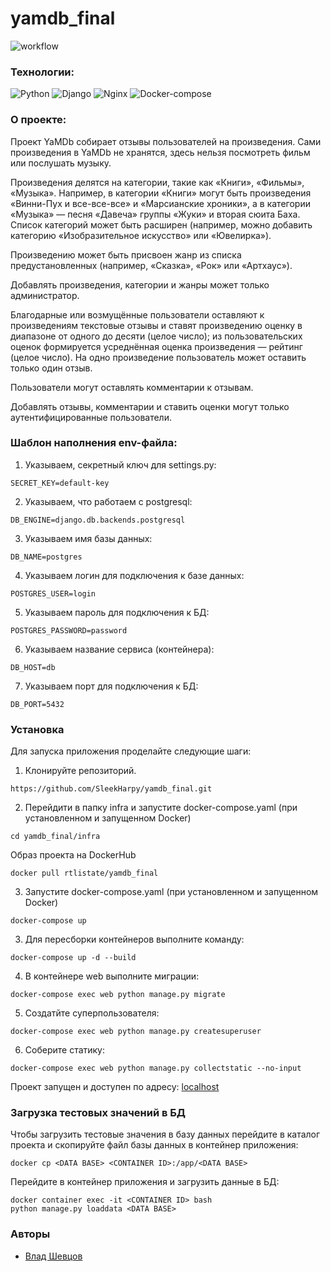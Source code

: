 # yamdb_final
![workflow](https://github.com/SleekHarpy/yamdb_final/actions/workflows/yamdb_workflow.yml/badge.svg?branch=master&event=push)

### Технологии:
![Python](https://img.shields.io/badge/Python-3.7-green)
![Django](https://img.shields.io/badge/Django-2.2.16-green)
![Nginx](https://img.shields.io/badge/Nginx-%20-lightgrey)
![Docker-compose](https://img.shields.io/badge/Docker--compose-%20-lightgrey)

### О проекте:
Проект YaMDb собирает отзывы пользователей на произведения. Сами произведения в YaMDb не хранятся, здесь нельзя 
посмотреть фильм или послушать музыку.

Произведения делятся на категории, такие как «Книги», «Фильмы», «Музыка». Например, в категории «Книги» могут 
быть произведения «Винни-Пух и все-все-все» и «Марсианские хроники», а в категории «Музыка» — песня «Давеча» 
группы «Жуки» и вторая сюита Баха. Список категорий может быть расширен (например, можно добавить 
категорию «Изобразительное искусство» или «Ювелирка»).

Произведению может быть присвоен жанр из списка предустановленных (например, «Сказка», «Рок» или «Артхаус»). 

Добавлять произведения, категории и жанры может только администратор.

Благодарные или возмущённые пользователи оставляют к произведениям текстовые отзывы и ставят произведению оценку 
в диапазоне от одного до десяти (целое число); из пользовательских оценок формируется усреднённая оценка 
произведения — рейтинг (целое число). На одно произведение пользователь может оставить только один отзыв.

Пользователи могут оставлять комментарии к отзывам.

Добавлять отзывы, комментарии и ставить оценки могут только аутентифицированные пользователи.

### Шаблон наполнения env-файла:

1. Указываем, секретный ключ для settings.py:
```
SECRET_KEY=default-key
```
2. Указываем, что работаем с postgresql:
```
DB_ENGINE=django.db.backends.postgresql
```
3. Указываем имя базы данных:
```
DB_NAME=postgres
```
4. Указываем логин для подключения к базе данных:
```
POSTGRES_USER=login
```
5. Указываем пароль для подключения к БД:
```
POSTGRES_PASSWORD=password
```
6. Указываем название сервиса (контейнера):
```
DB_HOST=db
```
7. Указываем порт для подключения к БД:
```
DB_PORT=5432
```

### Установка

Для запуска приложения проделайте следующие шаги:

1. Клонируйте репозиторий.
```
https://github.com/SleekHarpy/yamdb_final.git
```

2. Перейдити в папку infra и запустите docker-compose.yaml (при установленном и запущенном Docker)
```
cd yamdb_final/infra
```

Образ проекта на DockerHub
```
docker pull rtlistate/yamdb_final
```

3. Запустите docker-compose.yaml (при установленном и запущенном Docker)


```
docker-compose up
```
3. Для пересборки контейнеров выполните команду:
```
docker-compose up -d --build
```
4. В контейнере web выполните миграции:
```
docker-compose exec web python manage.py migrate
```
5. Создатйте суперпользователя:
```
docker-compose exec web python manage.py createsuperuser
```
6. Соберите статику:
```
docker-compose exec web python manage.py collectstatic --no-input
```
Проект запущен и доступен по адресу: [localhost](http://localhost/admin/)

### Загрузка тестовых значений в БД

Чтобы загрузить тестовые значения в базу данных перейдите в каталог проекта и скопируйте файл базы данных в контейнер приложения:
```
docker cp <DATA BASE> <CONTAINER ID>:/app/<DATA BASE>
```
Перейдите в контейнер приложения и загрузить данные в БД: 
```
docker container exec -it <CONTAINER ID> bash
python manage.py loaddata <DATA BASE>
```

### Авторы
- [Влад Шевцов](https://github.com/SleekHarpy)

